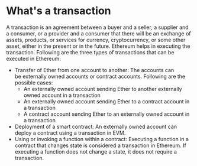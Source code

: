 # What's a transaction

A transaction is an agreement between a buyer and a seller, a supplier and a consumer, or a provider and a consumer that there will be an exchange of assets, products, or services for currency, cryptocurrency, or some other asset, either in the present or in the future. Ethereum helps in executing the transaction. Following are the three types of transactions that can be executed in Ethereum:

- Transfer of Ether from one account to another: The accounts can be externally owned accounts or contract accounts. Following are the possible cases:
    - An externally owned account sending Ether to another externally owned account in a transaction
    - An externally owned account sending Ether to a contract account in a transaction
    - A contract account sending Ether to an externally owned account in a transaction
- Deployment of a smart contract: An externally owned account can deploy a contract using a transaction in EVM.
- Using or invoking a function within a contract: Executing a function in a contract that changes state is considered a transaction in Ethereum. If executing a function does not change a state, it does not require a transaction.